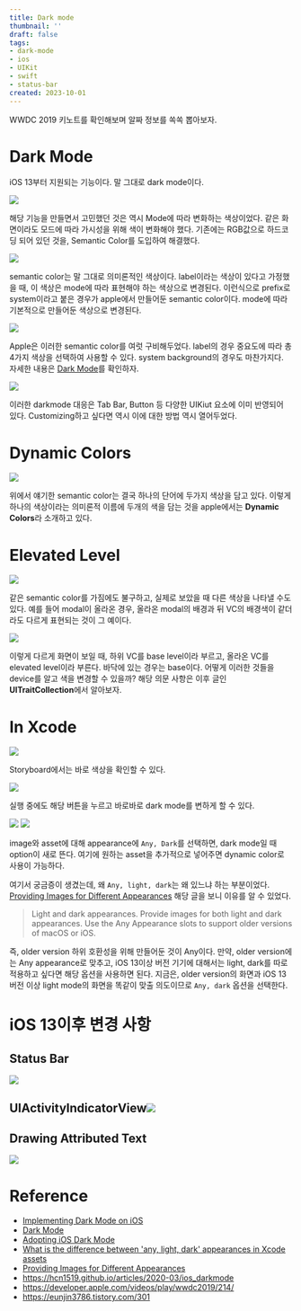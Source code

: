 ```yaml
---
title: Dark mode
thumbnail: ''
draft: false
tags:
- dark-mode
- ios
- UIKit
- swift
- status-bar
created: 2023-10-01
---
```


WWDC 2019 키노트를 확인해보며 알짜 정보를 쏙쏙 뽑아보자.

# Dark Mode

iOS 13부터 지원되는 기능이다. 말 그대로 dark mode이다.

![](UIKIt_10_Dark_Mode_0.png)

해당 기능을 만들면서 고민했던 것은 역시 Mode에 따라 변화하는 색상이었다. 같은 화면이라도 모드에 따라 가시성을 위해 색이 변화해야 했다. 기존에는 RGB값으로 하드코딩 되어 있던 것을, Semantic Color를 도입하여 해결했다.

![](UIKIt_10_Dark_Mode_1.png)

semantic color는 말 그대로 의미론적인 색상이다. label이라는 색상이 있다고 가정했을 때, 이 색상은 mode에 따라 표현해야 하는 색상으로 변경된다. 이런식으로 prefix로 system이라고 붙은 경우가 apple에서 만들어둔 semantic color이다. mode에 따라 기본적으로 만들어둔 색상으로 변경된다.

![](UIKIt_10_Dark_Mode_2.png)

Apple은 이러한 semantic color를 여럿 구비해두었다. label의 경우 중요도에 따라 총 4가지 색상을 선택하여 사용할 수 있다. system background의 경우도 마찬가지다. 자세한 내용은 [Dark Mode](https://developer.apple.com/design/human-interface-guidelines/ios/visual-design/dark-mode/)를 확인하자.

![](UIKIt_10_Dark_Mode_3.png)

이러한 darkmode 대응은 Tab Bar, Button 등 다양한 UIKiut 요소에 이미 반영되어 있다. Customizing하고 싶다면 역시 이에 대한 방법 역시 열어두었다.

# Dynamic Colors

![](UIKIt_10_Dark_Mode_4.png)

위에서 얘기한 semantic color는 결국 하나의 단어에 두가지 색상을 담고 있다. 이렇게 하나의 색상이라는 의미론적 이름에 두개의 색을 담는 것을 apple에서는 **Dynamic Colors**라 소개하고 있다.

# Elevated Level

![](UIKIt_10_Dark_Mode_5.png)

같은 semantic color를 가짐에도 불구하고, 실제로 보았을 때 다른 색상을 나타낼 수도 있다. 예를 들어 modal이 올라온 경우, 올라온 modal의 배경과 뒤 VC의 배경색이 같더라도 다르게 표현되는 것이 그 예이다.

![](UIKIt_10_Dark_Mode_6.png)

이렇게 다르게 화면이 보일 때, 하위 VC를 base level이라 부르고, 올라온 VC를 elevated level이라 부른다. 바닥에 있는 경우는 base이다. 어떻게 이러한 것들을 device를 알고 색을 변경할 수 있을까? 해당 의문 사항은 이후 글인 **UITraitCollection**에서 알아보자.

# In Xcode

![](UIKIt_10_Dark_Mode_7.png)

Storyboard에서는 바로 색상을 확인할 수 있다.

![](UIKIt_10_Dark_Mode_8.png)

실행 중에도 해당 버튼을 누르고 바로바로 dark mode를 변하게 할 수 있다.

![](UIKIt_10_Dark_Mode_9.png)
![](UIKIt_10_Dark_Mode_10.png)

image와 asset에 대해 appearance에 `Any, Dark`를 선택하면, dark mode일 때 option이 새로 뜬다. 여기에 원하는 asset을 추가적으로 넣어주면 dynamic color로 사용이 가능하다. 

여기서 궁금증이 생겼는데, 왜 `Any, light, dark`는 왜 있느냐 하는 부분이었다. [Providing Images for Different Appearances](https://developer.apple.com/documentation/uikit/uiimage/providing_images_for_different_appearances) 해당 글을 보니 이유를 알 수 있었다.

 > 
 > Light and dark appearances. Provide images for both light and dark appearances. Use the Any Appearance slots to support older versions of macOS or iOS.

즉, older version 하위 호환성을 위해 만들어둔 것이 Any이다. 만약, older version에는 Any appearance로 맞추고, iOS 13이상 버전 기기에 대해서는 light, dark를 따로 적용하고 싶다면 해당 옵션을 사용하면 된다. 지금은, older version의 화면과 iOS 13버전 이상 light mode의 화면을 똑같이 맞출 의도이므로 `Any, dark` 옵션을 선택한다.

# iOS 13이후 변경 사항

## Status Bar

![](UIKIt_10_Dark_Mode_11.png)

## UIActivityIndicatorView![](UIKIt_10_Dark_Mode_12.png)

## Drawing Attributed Text

![](UIKIt_10_Dark_Mode_13.png)

# Reference

* [Implementing Dark Mode on iOS](https://developer.apple.com/videos/play/wwdc2019/214/)
* [Dark Mode](https://developer.apple.com/design/human-interface-guidelines/ios/visual-design/dark-mode/)
* [Adopting iOS Dark Mode](https://developer.apple.com/documentation/uikit/appearance_customization/adopting_ios_dark_mode)
* [What is the difference between 'any, light, dark' appearances in Xcode assets](https://stackoverflow.com/questions/66396394/what-is-the-difference-between-any-light-dark-appearances-in-xcode-assets)
* [Providing Images for Different Appearances](https://developer.apple.com/documentation/uikit/uiimage/providing_images_for_different_appearances)
* https://hcn1519.github.io/articles/2020-03/ios_darkmode
* https://developer.apple.com/videos/play/wwdc2019/214/
* https://eunjin3786.tistory.com/301

